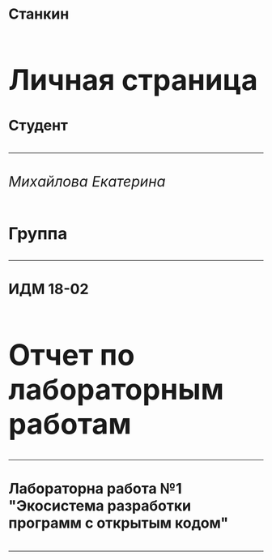<html>
<head>
<h1> <strong> Станкин
</head>
<body>
<h1>
Личная страница
</h1>
<h4>
Студент
</h4>
<hr/>
<h6> Михайлова Екатерина</h6>
<h3>
Группа
</h3>
<hr/>
<h4>ИДМ 18-02</h4>
<p>
<h1>
Отчет по лабораторным работам
</h1>
<hr/>
<h4>Лабораторна работа №1 "Экосистема разработки программ с открытым кодом" </h4>
<hr/>
</body>
</html>
